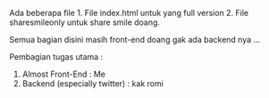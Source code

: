 Ada beberapa file
    1. File index.html untuk yang full version
    2. File sharesmileonly untuk share smile doang.

Semua bagian disini masih front-end doang gak ada backend nya ... 

Pembagian tugas utama :
1. Almost Front-End : Me
2. Backend (especially twitter) : kak romi